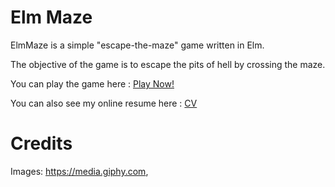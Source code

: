 
<h1>Elm Maze </h1>
ElmMaze is a simple "escape-the-maze" game written in Elm.

The objective of the game is to escape the pits of hell by crossing the maze.

You can play the game here : <a href = "http://ugweb.cas.mcmaster.ca/~ibrahimq/MyElmGame/index.html"> Play Now! </a>

You can also see my online resume here : <a href = "http://ugweb.cas.mcmaster.ca/~ibrahimq/"> CV </a>


<h1> Credits </h1>

Images: https://media.giphy.com,

